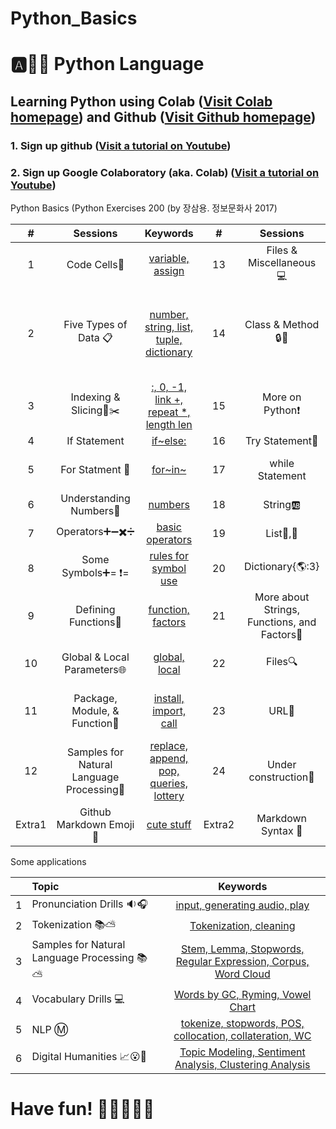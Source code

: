# Python_Basics

# :a::hamster::paw_prints: Python Language
## **Learning Python** using **Colab** ([Visit Colab homepage](https://colab.research.google.com/?utm_source=scs-index)) and **Github** ([Visit Github homepage](https://github.com/))

### **1. Sign up github** ([Visit a tutorial on Youtube](https://www.youtube.com/watch?v=c-NikCpec7U))
### **2. Sign up Google Colaboratory** (aka. Colab) ([Visit a tutorial on Youtube](https://www.youtube.com/watch?v=2X_EU18OeYM))

Python Basics (Python Exercises 200 (by 장삼용. 정보문화사 2017)

| # | Sessions | Keywords |#|Sessions | Keywords |
|:--:|:--:|:--:|:--:|:--:|:--:|
| 1 | Code Cells🐾 | [variable, assign](https://github.com/ms624atyale/Python_Basics/blob/main/1_CodeCells_Basic_.ipynb)| 13 | Files & Miscellaneous💻 | [rt, rb, open, close](https://github.com/ms624atyale/Python_Basics/blob/main/11_Files_Misc.ipynb)|  
| 2 | Five Types of Data 📋| [number, string, list, tuple, dictionary](https://github.com/ms624atyale/Python_Basics/blob/main/2_FiveTypesofData.ipynb)| 14 | Class & Method🔒🔑 | [instant object, class number, class method, etc. ](https://github.com/ms624atyale/Python_Basics/blob/main/14_Class_Method.ipynb)| 
| 3 | Indexing & Slicing📌✂️ | [:, 0, -1, link +, repeat *, length len](https://github.com/ms624atyale/Python_Basics/blob/main/3_Indexing_Slicing.ipynb)| 15 | More on Python❗|[more](https://github.com/ms624atyale/Python_Basics/blob/main/14_MoreonPython.ipynb)|
| 4 | If Statement | [if~else:](https://github.com/ms624atyale/Python_Basics/blob/main/4_1_IfStatement.ipynb)| 16 | Try Statement🚦 |[try~except~](https://github.com/ms624atyale/Python_Basics/blob/main/13_try_Except.ipynb)| 
| 5 | For Statment 🔂 | [for~in~](https://github.com/ms624atyale/Python_Basics/blob/main/4_2_ForStatement.ipynb)| 17 | while Statement | [while ~ continue ~ break ](XXX)|  
| 6 | Understanding Numbers🔢 | [numbers](https://github.com/ms624atyale/Python_Basics/blob/main/5_UnderstandingNumbers.ipynb)| 18 | String🆎 | [strings](https://github.com/ms624atyale/Python_Basics/blob/main/15_AboutSrings.ipynb)|  
| 7 | Operators➕➖✖️➗ | [basic operators](https://github.com/ms624atyale/Python_Basics/blob/main/6_Operators.ipynb)| 19 | List🚙,🚗 | [[1,'a','ABC']](https://github.com/ms624atyale/Python_Basics/blob/main/16_Lists.ipynb)|  
| 8  | Some Symbols➕= ❗= | [rules for symbol use](https://github.com/ms624atyale/Python_Basics/blob/main/7_SomeSymbols.ipynb)|20 | Dictionary{🌎:3} | [{'earth':3}](https://github.com/ms624atyale/Python_Basics/blob/main/17_Dictionary.ipynb)|  
| 9  | Defining Functions🍔 | [function, factors](https://github.com/ms624atyale/Python_Basics/blob/main/8_DefiningFunctions.ipynb)| 21 | More about Strings, Functions, and Factors🐹 | [strings, functions, &factors](https://github.com/ms624atyale/Python_Basics/blob/main/18_MoreaboutStringsFunctionsFactors.ipynb)| 
| 10  | Global & Local Parameters🌐 | [global, local](https://github.com/ms624atyale/Python_Basics/blob/main/9_GlobalLocalParameters.ipynb)| 22 | Files🔍 | [step-by-step, big-size data](https://github.com/ms624atyale/Python_Basics/blob/main/19_Files.ipynb)|  
| 11 | Package, Module, & Function🎁 | [install, import, call](https://github.com/ms624atyale/Python_Basics/blob/main/10_InstallPackages_ImportModlues_CallFunctions.ipynb)|23 | URL🔵|[print html, save html, save image as rb](https://github.com/ms624atyale/Python_Basics/blob/main/21_URL.ipynb)|   
|12 | Samples for Natural Language Processing💯|[replace, append, pop, queries, lottery](https://github.com/ms624atyale/Python_Basics/blob/main/20_Samples4NLP.ipynb)| 24 | Under construction💯|[]()|
|Extra1|Github Markdown Emoji 🐹 |[cute stuff](https://gist.github.com/rxaviers/7360908) |Extra2| Markdown Syntax 🐣 |[bullets, font color](https://www.markdownguide.org/basic-syntax/) |




 

Some applications

|  | Topic | Keywords |
|:--|:---|:---:|
| 1 | Pronunciation Drills 🔉🎧 | [input, generating audio, play ](https://github.com/ms624atyale/Python_Basics/blob/main/22_Text2Speech_ModifiedfromMK316.ipynb)| 
| 2 | Tokenization 📚⛅ | [Tokenization, cleaning](https://github.com/ms624atyale/Python_Basics/blob/main/28_Tokenization_VariousWays.ipynb)|
| 3 | Samples for Natural Language Processing 📚⛅ | [Stem, Lemma, Stopwords, Regular Expression, Corpus, Word Cloud](https://github.com/ms624atyale/Python_Basics/blob/main/25_samples4nlp_ModifiedfromHSNam95.ipynb)|
| 4 | Vocabulary Drills 💻| [Words by GC, Ryming, Vowel Chart](https://github.com/ms624atyale/Python_Basics/blob/main/23_VocabularyDrills_ModifiedfromMK316.ipynb)| 
| 5| NLP Ⓜ️  | [tokenize, stopwords, POS, collocation, collateration, WC](https://github.com/ms624atyale/Python_Basics/blob/main/29_STwordsPOSCollocationConcordanceWC_ModifiedfromHSNam95_Junkyuhufs.ipynb)|
| 6| Digital Humanities 📈😮🐳| [Topic Modeling, Sentiment Analysis, Clustering Analysis](https://github.com/ms624atyale/Python_Basics/blob/main/24_NLP_DigitalHumanities_ModifiedfromJunkyuhufs.ipynb)|
# Have fun! :icecream::tropical_drink::cake::apple::watermelon:
